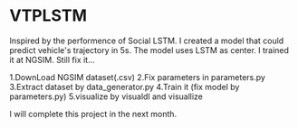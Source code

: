 # VTPLSTM
Inspired by the performence of Social LSTM. I created a model that could predict vehicle's trajectory in 5s. The model uses LSTM as center. I trained it at NGSIM. Still fix it...


1.DownLoad NGSIM dataset(.csv)
2.Fix parameters in parameters.py
3.Extract dataset by data_generator.py
4.Train it (fix model by parameters.py)
5.visualize by visualdl and visuallize

I will complete this project in the next month.
